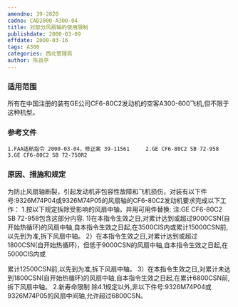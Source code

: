 ```yaml
---
amendno: 39-2820
cadno: CAD2000-A300-04
title: 对部分风扇轴的使用限制
publishdate: 2000-03-09
effdate: 2000-03-16
tags: A300
categories: 西北管理局
author: 陈岳亭
---
```


### 适用范围 
所有在中国注册的装有GE公司CF6-80C2发动机的空客A300-600飞机,但不限于这种机型。

<!--more-->
### 参考文件
    1.FAA适航指令 2000-03-04，修正案 39-11561     2.GE CF6-80C2 SB 72-958     3.GE CF6-80C2 SB 72-750R2 

### 原因、措施和规定 
为防止风扇轴断裂，引起发动机非包容性故障和飞机损伤，对装有以下件号:9326M74P04或9326M74P05的风扇轴的CF6-80C2发动机要求完成以下工作： 
    1.按以下规定拆除受影响的风扇中轴，并用可用件替换:       注:GE CF6-80C2  SB 72-958包含这部分内容. 
1)在本指令生效之日,对累计达到或超过9000CSN(自开始热循环)的风扇中轴,自本指令生效之日起,在3500CIS内或累计15000CSN前,以先到为准,拆下风扇中轴。 
      2）在本指令生效之日,对累计达到或超过1800CSN(自开始热循环)，但低于9000CSN的风扇中轴,自本指令生效之日起,在5000CIS内或

  
累计12500CSN前,以先到为准,拆下风扇中轴。 
      3）在本指令生效之日,对累计未达到1800CSN(自开始热循环)的风扇中轴,自本指令生效之日起,在累计6800CSN前,拆下风扇中轴。 
    2.新寿命限制 
除4.1规定以外,非以下件号:9326M74P04或9326M74P05的风扇中间轴,允许超过6800CSN。
